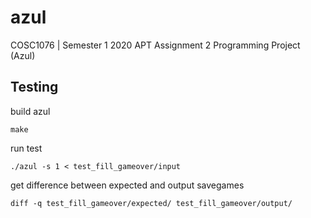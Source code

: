 # azul

COSC1076 | Semester 1 2020 APT Assignment 2 Programming Project (Azul)

## Testing

build azul

```
make
```

run test

```
./azul -s 1 < test_fill_gameover/input
```

get difference between expected and output savegames

```
diff -q test_fill_gameover/expected/ test_fill_gameover/output/
```
